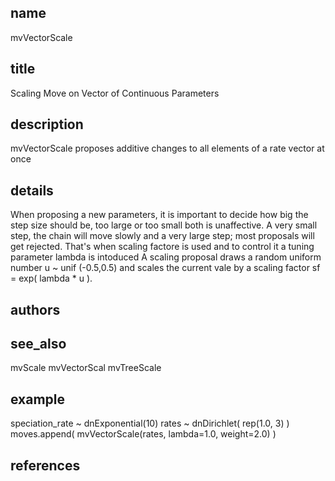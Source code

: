 ## name
mvVectorScale
## title
Scaling Move on Vector of Continuous Parameters
## description
mvVectorScale proposes additive changes to all elements of a rate vector at once
## details
When proposing a new parameters, it is important to decide how big the step size should be, too large or too small both is unaffective. A very small step, the chain will move slowly and a very large step; most proposals will get rejected. That's when scaling factore is used and to control it a tuning parameter lambda is intoduced
A scaling proposal draws a random uniform number u ~ unif (-0.5,0.5) and scales the current vale by a scaling factor
sf = exp( lambda * u ). 
## authors
## see_also
mvScale
mvVectorScal
mvTreeScale 
## example
speciation_rate ~ dnExponential(10)
rates ~ dnDirichlet( rep(1.0, 3) )
moves.append( mvVectorScale(rates, lambda=1.0, weight=2.0) )
## references
